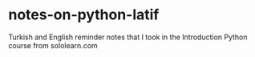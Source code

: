 # notes-on-python-latif
 Turkish and English reminder notes that I took in the Introduction Python course from sololearn.com

